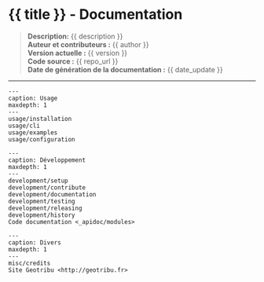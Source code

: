 # {{ title }} - Documentation

> **Description:** {{ description }}  
> **Auteur et contributeurs :** {{ author }}  
> **Version actuelle :** {{ version }}  
> **Code source :** {{ repo_url }}  
> **Date de génération de la documentation :** {{ date_update }}

---

```{toctree}
---
caption: Usage
maxdepth: 1
---
usage/installation
usage/cli
usage/examples
usage/configuration
```

```{toctree}
---
caption: Développement
maxdepth: 1
---
development/setup
development/contribute
development/documentation
development/testing
development/releasing
development/history
Code documentation <_apidoc/modules>
```

```{toctree}
---
caption: Divers
maxdepth: 1
---
misc/credits
Site Geotribu <http://geotribu.fr>
```
